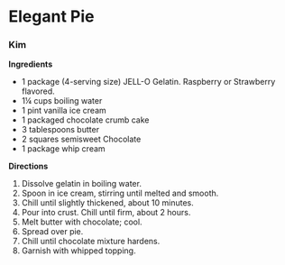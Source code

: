 # Elegant Pie
### Kim

**Ingredients**
*	1 package (4-serving size) JELL-O Gelatin. Raspberry or Strawberry flavored.
*	1¼ cups boiling water
*	1 pint vanilla ice cream
*	1 packaged chocolate crumb cake
*	3 tablespoons butter
* 2 squares semisweet Chocolate
*	1 package whip cream

**Directions**
1. Dissolve gelatin in boiling water.
1. Spoon in ice cream, stirring until melted and smooth.
1. Chill until slightly thickened, about 10 minutes.
1. Pour into crust. Chill until firm, about 2 hours.
1. Melt butter with chocolate; cool.
1. Spread over pie.
1. Chill until chocolate mixture hardens.
1. Garnish with whipped topping.
